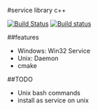 #service library c++

[![Build Status](https://travis-ci.org/damaex/service.svg?branch=master)](https://travis-ci.org/damaex/service) [![Build status](https://ci.appveyor.com/api/projects/status/qwkkx09ku482ndsc/branch/master?svg=true)](https://ci.appveyor.com/project/damaex/service/branch/master)

##features
* Windows: Win32 Service
* Unix: Daemon
* cmake

##TODO
* Unix bash commands
* install as service on unix
